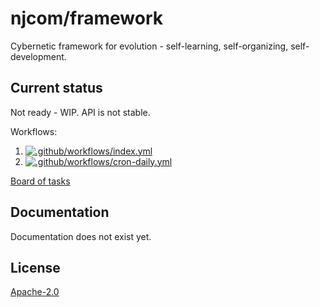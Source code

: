 # njcom/framework

Cybernetic framework for evolution - self-learning, self-organizing, self-development.

## Current status

Not ready - WIP. API is not stable.

Workflows:
1. [![.github/workflows/index.yml](https://github.com/njcom/framework/actions/workflows/index.yml/badge.svg)](https://github.com/njcom/framework/actions/workflows/index.yml)
1. [![.github/workflows/cron-daily.yml](https://github.com/njcom/framework/actions/workflows/cron-daily.yml/badge.svg)](https://github.com/njcom/framework/actions/workflows/cron-daily.yml)

[Board of tasks](https://github.com/orgs/njcom/projects/9)

## Documentation

Documentation does not exist yet.

## License

[Apache-2.0](LICENSE)